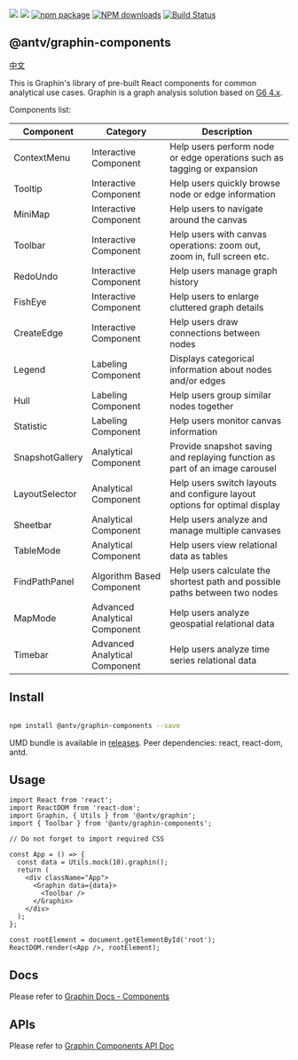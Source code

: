 ![](https://img.shields.io/badge/language-typescript-red.svg)
![](https://img.shields.io/badge/license-MIT-000000.svg)
[![npm package](https://img.shields.io/npm/v/@antv/graphin-components.svg)](https://www.npmjs.com/package/@antv/graphin)
[![NPM downloads](http://img.shields.io/npm/dm/@antv/graphin.svg)](https://npmjs.org/package/@antv/graphin)
[![Build Status](https://travis-ci.org/antvis/graphin.svg?branch=master)](https://travis-ci.org/antvis/graphin)

## @antv/graphin-components

[中文](./README-cn.ZH.md)

This is Graphin's library of pre-built React components for common analytical use cases. Graphin is a graph analysis solution based on [G6 4.x](https://github.com/antvis/g6).

Components list:

| Component       | Category                      | Description                                                                 |
| --------------- | ----------------------------- | --------------------------------------------------------------------------- |
| ContextMenu     | Interactive Component         | Help users perform node or edge operations such as tagging or expansion     |
| Tooltip         | Interactive Component         | Help users quickly browse node or edge information                          |
| MiniMap         | Interactive Component         | Help users to navigate around the canvas                                    |
| Toolbar         | Interactive Component         | Help users with canvas operations: zoom out, zoom in, full screen etc.      |
| RedoUndo        | Interactive Component         | Help users manage graph history                                             |
| FishEye         | Interactive Component         | Help users to enlarge cluttered graph details                               |
| CreateEdge      | Interactive Component         | Help users draw connections between nodes                                   |
| Legend          | Labeling Component            | Displays categorical information about nodes and/or edges                   |
| Hull            | Labeling Component            | Help users group similar nodes together                                     |
| Statistic       | Labeling Component            | Help users monitor canvas information                                       |
| SnapshotGallery | Analytical Component          | Provide snapshot saving and replaying function as part of an image carousel |
| LayoutSelector  | Analytical Component          | Help users switch layouts and configure layout options for optimal display  |
| Sheetbar        | Analytical Component          | Help users analyze and manage multiple canvases                             |
| TableMode       | Analytical Component          | Help users view relational data as tables                                   |
| FindPathPanel   | Algorithm Based Component     | Help users calculate the shortest path and possible paths between two nodes |
| MapMode         | Advanced Analytical Component | Help users analyze geospatial relational data                               |
| Timebar         | Advanced Analytical Component | Help users analyze time series relational data                              |

## Install

```bash

npm install @antv/graphin-components --save

```

UMD bundle is available in [releases](https://github.com/antvis/Graphin/releases). Peer dependencies: react, react-dom, antd.

## Usage

```tsx
import React from 'react';
import ReactDOM from 'react-dom';
import Graphin, { Utils } from '@antv/graphin';
import { Toolbar } from '@antv/graphin-components';

// Do not forget to import required CSS

const App = () => {
  const data = Utils.mock(10).graphin();
  return (
    <div className="App">
      <Graphin data={data}>
        <Toolbar />
      </Graphin>
    </div>
  );
};

const rootElement = document.getElementById('root');
ReactDOM.render(<App />, rootElement);
```

## Docs

Please refer to [Graphin Docs - Components](https://graphin.antv.vision/zh/docs/manual/main-concepts/components)

## APIs

Please refer to [Graphin Components API Doc](https://graphin.antv.vision/zh/docs/api/components)
